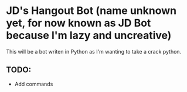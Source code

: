 # JD's Hangout Bot (name unknown yet, for now known as JD Bot because I'm lazy and uncreative)

This will be a bot writen in Python as I'm wanting to take a crack python.

## TODO:

- Add commands


